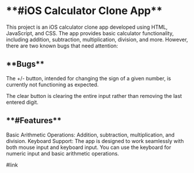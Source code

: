 <h1>**#iOS Calculator Clone App**</h1>
This project is an iOS calculator clone app developed using HTML, JavaScript, and CSS. The app provides basic calculator functionality, including addition, subtraction, multiplication, division, and more. However, there are two known bugs that need attention:

<h2>**Bugs**</h2>
The +/- button, intended for changing the sign of a given number, is currently not functioning as expected.

The clear button is clearing the entire input rather than removing the last entered digit.

<h2>**#Features**</h2>
Basic Arithmetic Operations: Addition, subtraction, multiplication, and division.
Keyboard Support: The app is designed to work seamlessly with both mouse input and keyboard input. You can use the keyboard for numeric input and basic arithmetic operations.

#link
